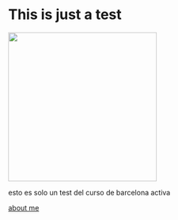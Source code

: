 # This is just a test

<img src="https://c.tenor.com/6IK22ph_bBEAAAAd/done-congrats.gif" width="300" > 

esto es solo un test del curso de barcelona activa


 <a href="https://m.media-amazon.com/images/I/41AK4y3ndqL._AC_.jpg" target="_blank"> about me </a> 
